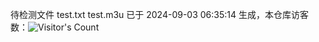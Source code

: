 待检测文件 test.txt test.m3u 已于 2024-09-03 06:35:14 生成，本仓库访客数：![Visitor's Count](https://profile-counter.glitch.me/pxiptv_TV/count.svg)
